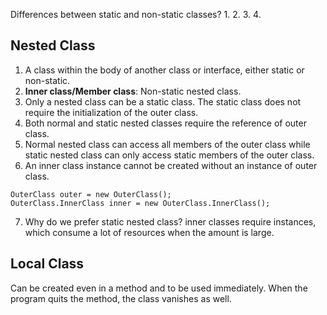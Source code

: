 Differences between static and non-static classes?
1. 
2. 
3. 
4. 

## Nested Class
1. A class within the body of another class or interface, either static or non-static.  
2. **Inner class/Member class**: Non-static nested class.  
3. Only a nested class can be a static class. The static class does not require the initialization of the outer class.    
4. Both normal and static nested classes require the reference of outer class.  
5. Normal nested class can access all members of the outer class while static nested class can only access static members of the outer class.  
6. An inner class instance cannot be created without an instance of outer class.  
  ```
  OuterClass outer = new OuterClass();  
  OuterClass.InnerClass inner = new OuterClass.InnerClass();  
  ```
7. Why do we prefer static nested class? inner classes require instances, which consume a lot of resources when the amount is large.  

## Local Class
Can be created even in a method and to be used immediately. When the program quits the method, the class vanishes as well.  
